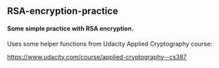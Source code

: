 ## RSA-encryption-practice

#### Some simple practice with RSA encryption.


Uses some helper functions from Udacity Applied Cryptography course:

https://www.udacity.com/course/applied-cryptography--cs387
